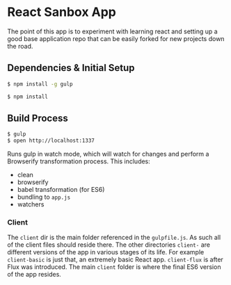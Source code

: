 # React Sanbox App

The point of this app is to experiment with learning react and setting up a good
base application repo that can be easily forked for new projects down the road.

## Dependencies & Initial Setup

```bash
$ npm install -g gulp
```

```bash
$ npm install
```

## Build Process

```bash
$ gulp
$ open http://localhost:1337
```

Runs gulp in watch mode, which will watch for changes and perform a Browserify
transformation process.  This includes:

 * clean
 * browserify
 * babel transformation (for ES6)
 * bundling to `app.js`
 * watchers


### Client

The `client` dir is the main folder referenced in the `gulpfile.js`.  As such all
of the client files should reside there.  The other directories `client-` are different
versions of the app in various stages of its life.  For example `client-basic` is just that,
an extremely basic React app.  `client-flux` is after Flux was introduced.  The main
`client` folder is where the final ES6 version of the app resides.

